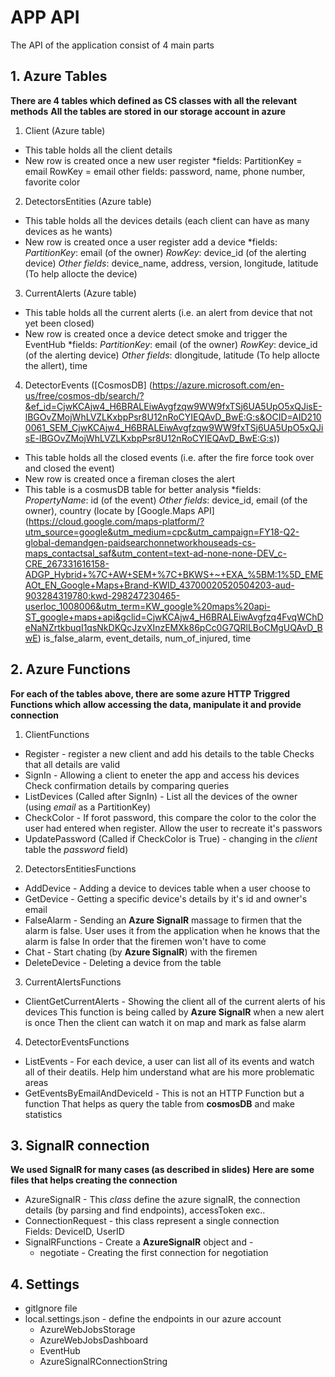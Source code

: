# APP API

The API of the application consist of 4 main parts

## 1. Azure Tables

__There are 4 tables which defined as CS classes with all the relevant methods__
__All the tables are stored in our storage account in azure__
 

1. Client (Azure table)
* This table holds all the client details
* New row is created once a new user register
*fields:
PartitionKey = email
RowKey = email
other fields: password, name, phone number, favorite color

2. DetectorsEntities (Azure table)
* This table holds all the devices details (each client can have as many devices as he wants)
* New row is created once a user register add a device
*fields:
_PartitionKey_: email (of the owner)
_RowKey_: device_id (of the alerting device)
_Other fields_: device_name, address, version, longitude, latitude (To help allocte the device)

3. CurrentAlerts (Azure table)
* This table holds all the current alerts (i.e. an alert from device that not yet been closed)
* New row is created once a device detect smoke and trigger the EventHub
*fields:
_PartitionKey_: email (of the owner)
_RowKey_: device_id (of the alerting device)
_Other fields_: dlongitude, latitude (To help allocte the allert), time

4. DetectorEvents ([CosmosDB] (https://azure.microsoft.com/en-us/free/cosmos-db/search/?&ef_id=CjwKCAjw4_H6BRALEiwAvgfzqw9WW9fxTSj6UA5UpO5xQJisE-lBGOvZMojWhLVZLKxbpPsr8U12nRoCYIEQAvD_BwE:G:s&OCID=AID2100061_SEM_CjwKCAjw4_H6BRALEiwAvgfzqw9WW9fxTSj6UA5UpO5xQJisE-lBGOvZMojWhLVZLKxbpPsr8U12nRoCYIEQAvD_BwE:G:s))
* This table holds all the closed events (i.e. after the fire force took over and closed the event)
* New row is created once a fireman closes the alert 
* This table is a cosmusDB table for better analysis
*fields:
_PropertyName_: id (of the event)
_Other fields_: device_id, email (of the owner), country (locate by [Google.Maps API] (https://cloud.google.com/maps-platform/?utm_source=google&utm_medium=cpc&utm_campaign=FY18-Q2-global-demandgen-paidsearchonnetworkhouseads-cs-maps_contactsal_saf&utm_content=text-ad-none-none-DEV_c-CRE_267331616158-ADGP_Hybrid+%7C+AW+SEM+%7C+BKWS+~+EXA_%5BM:1%5D_EMEAOt_EN_Google+Maps+Brand-KWID_43700020520504203-aud-903284319780:kwd-298247230465-userloc_1008006&utm_term=KW_google%20maps%20api-ST_google+maps+api&gclid=CjwKCAjw4_H6BRALEiwAvgfzq4FvqWChDeNaNZrtkbuqI1qsNkDKQcJzvXInzEMXk86pCc0G7QRlLBoCMgUQAvD_BwE)
				is_false_alarm, event_details, num_of_injured, time

## 2. Azure Functions

__For each of the tables above, there are some azure HTTP Triggred Functions which__
__allow accessing the data, manipulate it and provide connection__

1. ClientFunctions
* Register - register a new client and add his details to the table
  Checks that all details are valid
* SignIn - Allowing a client to eneter the app and access his devices
  Check confirmation details by comparing queries
* ListDevices (Called after SignIn) - List all the devices of the owner (using _email_ as a PartitionKey)
* CheckColor - If forot password, this compare the color to the color
  the user had entered when register.
  Allow the user to recreate it's passwors
* UpdatePassword (Called if CheckColor is True) - changing in the _client_ table the _password_ field)

2. DetectorsEntitiesFunctions
* AddDevice - Adding a device to devices table when a user choose to
* GetDevice - Getting a specific device's details by it's id and owner's email
* FalseAlarm - Sending an __Azure SignalR__ massage to firmen that the alarm is false.
  User uses it from the application when he knows that the alarm is false
  In order that the firemen won't have to come
* Chat - Start chating (by __Azure SignalR__) with the firemen
* DeleteDevice - Deleting a device from the table

3. CurrentAlertsFunctions
* ClientGetCurrentAlerts - Showing the client all of the current alerts of his devices
  This function is being called by __Azure SignalR__ when a new alert is once
  Then the client can watch it on map and mark as false alarm
  
4. DetectorEventsFunctions
* ListEvents - For each device, a user can list all of its events and
  watch all of their deatils. Help him understand what are his more problematic areas
* GetEventsByEmailAndDeviceId - This is not an HTTP Function but a function
  That helps as query the table from __cosmosDB__ and make statistics

## 3. SignalR connection
__We used SignalR for many cases (as described in slides)__
__Here are some files that helps creating the connection__
* AzureSignalR - This _class_ define the azure signalR, the connection details
  (by parsing and find endpoints), accessToken exc..
* ConnectionRequest - this class represent a single connection		
  Fields: DeviceID, UserID
* SignalRFunctions - Create a __AzureSignalR__ object and -
    * negotiate - Creating the first connection for negotiation

## 4. Settings
* gitIgnore file
* local.settings.json - define the endpoints in our azure account
   * AzureWebJobsStorage
   * AzureWebJobsDashboard
   * EventHub
   * AzureSignalRConnectionString


